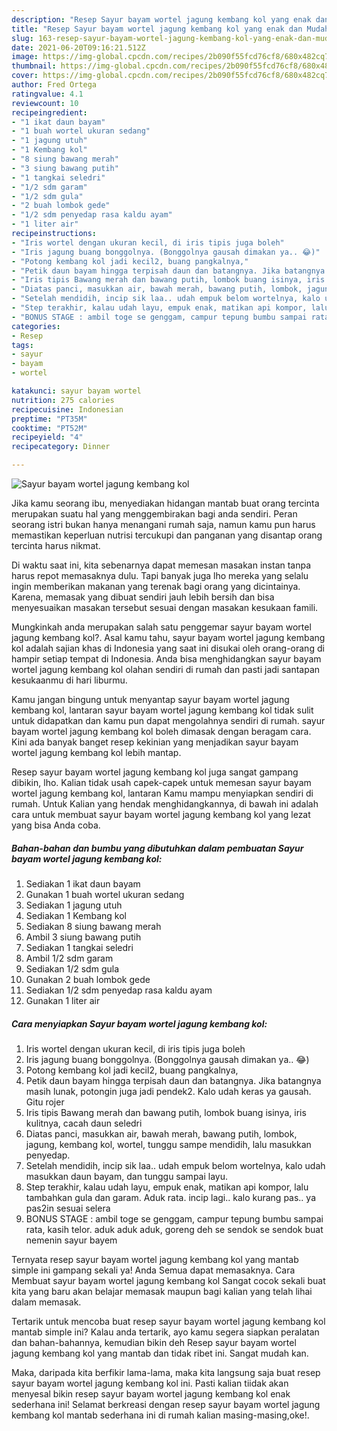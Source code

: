 ```yaml
---
description: "Resep Sayur bayam wortel jagung kembang kol yang enak dan Mudah Dibuat"
title: "Resep Sayur bayam wortel jagung kembang kol yang enak dan Mudah Dibuat"
slug: 163-resep-sayur-bayam-wortel-jagung-kembang-kol-yang-enak-dan-mudah-dibuat
date: 2021-06-20T09:16:21.512Z
image: https://img-global.cpcdn.com/recipes/2b090f55fcd76cf8/680x482cq70/sayur-bayam-wortel-jagung-kembang-kol-foto-resep-utama.jpg
thumbnail: https://img-global.cpcdn.com/recipes/2b090f55fcd76cf8/680x482cq70/sayur-bayam-wortel-jagung-kembang-kol-foto-resep-utama.jpg
cover: https://img-global.cpcdn.com/recipes/2b090f55fcd76cf8/680x482cq70/sayur-bayam-wortel-jagung-kembang-kol-foto-resep-utama.jpg
author: Fred Ortega
ratingvalue: 4.1
reviewcount: 10
recipeingredient:
- "1 ikat daun bayam"
- "1 buah wortel ukuran sedang"
- "1 jagung utuh"
- "1 Kembang kol"
- "8 siung bawang merah"
- "3 siung bawang putih"
- "1 tangkai seledri"
- "1/2 sdm garam"
- "1/2 sdm gula"
- "2 buah lombok gede"
- "1/2 sdm penyedap rasa kaldu ayam"
- "1 liter air"
recipeinstructions:
- "Iris wortel dengan ukuran kecil, di iris tipis juga boleh"
- "Iris jagung buang bonggolnya. (Bonggolnya gausah dimakan ya.. 😂)"
- "Potong kembang kol jadi kecil2, buang pangkalnya,"
- "Petik daun bayam hingga terpisah daun dan batangnya. Jika batangnya masih lunak, potongin juga jadi pendek2. Kalo udah keras ya gausah. Gitu rojer"
- "Iris tipis Bawang merah dan bawang putih, lombok buang isinya, iris kulitnya, cacah daun seledri"
- "Diatas panci, masukkan air, bawah merah, bawang putih, lombok, jagung, kembang kol, wortel, tunggu sampe mendidih, lalu masukkan penyedap."
- "Setelah mendidih, incip sik laa.. udah empuk belom wortelnya, kalo udah masukkan daun bayam, dan tunggu sampai layu."
- "Step terakhir, kalau udah layu, empuk enak, matikan api kompor, lalu tambahkan gula dan garam. Aduk rata. incip lagi.. kalo kurang pas.. ya pas2in sesuai selera"
- "BONUS STAGE : ambil toge se genggam, campur tepung bumbu sampai rata, kasih telor. aduk aduk aduk, goreng deh se sendok se sendok buat nemenin sayur bayem"
categories:
- Resep
tags:
- sayur
- bayam
- wortel

katakunci: sayur bayam wortel 
nutrition: 275 calories
recipecuisine: Indonesian
preptime: "PT35M"
cooktime: "PT52M"
recipeyield: "4"
recipecategory: Dinner

---
```



![Sayur bayam wortel jagung kembang kol](https://img-global.cpcdn.com/recipes/2b090f55fcd76cf8/680x482cq70/sayur-bayam-wortel-jagung-kembang-kol-foto-resep-utama.jpg)

Jika kamu seorang ibu, menyediakan hidangan mantab buat orang tercinta merupakan suatu hal yang menggembirakan bagi anda sendiri. Peran seorang istri bukan hanya menangani rumah saja, namun kamu pun harus memastikan keperluan nutrisi tercukupi dan panganan yang disantap orang tercinta harus nikmat.

Di waktu  saat ini, kita sebenarnya dapat memesan masakan instan tanpa harus repot memasaknya dulu. Tapi banyak juga lho mereka yang selalu ingin memberikan makanan yang terenak bagi orang yang dicintainya. Karena, memasak yang dibuat sendiri jauh lebih bersih dan bisa menyesuaikan masakan tersebut sesuai dengan masakan kesukaan famili. 



Mungkinkah anda merupakan salah satu penggemar sayur bayam wortel jagung kembang kol?. Asal kamu tahu, sayur bayam wortel jagung kembang kol adalah sajian khas di Indonesia yang saat ini disukai oleh orang-orang di hampir setiap tempat di Indonesia. Anda bisa menghidangkan sayur bayam wortel jagung kembang kol olahan sendiri di rumah dan pasti jadi santapan kesukaanmu di hari liburmu.

Kamu jangan bingung untuk menyantap sayur bayam wortel jagung kembang kol, lantaran sayur bayam wortel jagung kembang kol tidak sulit untuk didapatkan dan kamu pun dapat mengolahnya sendiri di rumah. sayur bayam wortel jagung kembang kol boleh dimasak dengan beragam cara. Kini ada banyak banget resep kekinian yang menjadikan sayur bayam wortel jagung kembang kol lebih mantap.

Resep sayur bayam wortel jagung kembang kol juga sangat gampang dibikin, lho. Kalian tidak usah capek-capek untuk memesan sayur bayam wortel jagung kembang kol, lantaran Kamu mampu menyiapkan sendiri di rumah. Untuk Kalian yang hendak menghidangkannya, di bawah ini adalah cara untuk membuat sayur bayam wortel jagung kembang kol yang lezat yang bisa Anda coba.

<!--inarticleads1-->

##### Bahan-bahan dan bumbu yang dibutuhkan dalam pembuatan Sayur bayam wortel jagung kembang kol:

1. Sediakan 1 ikat daun bayam
1. Gunakan 1 buah wortel ukuran sedang
1. Sediakan 1 jagung utuh
1. Sediakan 1 Kembang kol
1. Sediakan 8 siung bawang merah
1. Ambil 3 siung bawang putih
1. Sediakan 1 tangkai seledri
1. Ambil 1/2 sdm garam
1. Sediakan 1/2 sdm gula
1. Gunakan 2 buah lombok gede
1. Sediakan 1/2 sdm penyedap rasa kaldu ayam
1. Gunakan 1 liter air




<!--inarticleads2-->

##### Cara menyiapkan Sayur bayam wortel jagung kembang kol:

1. Iris wortel dengan ukuran kecil, di iris tipis juga boleh
1. Iris jagung buang bonggolnya. (Bonggolnya gausah dimakan ya.. 😂)
1. Potong kembang kol jadi kecil2, buang pangkalnya,
1. Petik daun bayam hingga terpisah daun dan batangnya. Jika batangnya masih lunak, potongin juga jadi pendek2. Kalo udah keras ya gausah. Gitu rojer
1. Iris tipis Bawang merah dan bawang putih, lombok buang isinya, iris kulitnya, cacah daun seledri
1. Diatas panci, masukkan air, bawah merah, bawang putih, lombok, jagung, kembang kol, wortel, tunggu sampe mendidih, lalu masukkan penyedap.
1. Setelah mendidih, incip sik laa.. udah empuk belom wortelnya, kalo udah masukkan daun bayam, dan tunggu sampai layu.
1. Step terakhir, kalau udah layu, empuk enak, matikan api kompor, lalu tambahkan gula dan garam. Aduk rata. incip lagi.. kalo kurang pas.. ya pas2in sesuai selera
1. BONUS STAGE : ambil toge se genggam, campur tepung bumbu sampai rata, kasih telor. aduk aduk aduk, goreng deh se sendok se sendok buat nemenin sayur bayem




Ternyata resep sayur bayam wortel jagung kembang kol yang mantab simple ini gampang sekali ya! Anda Semua dapat memasaknya. Cara Membuat sayur bayam wortel jagung kembang kol Sangat cocok sekali buat kita yang baru akan belajar memasak maupun bagi kalian yang telah lihai dalam memasak.

Tertarik untuk mencoba buat resep sayur bayam wortel jagung kembang kol mantab simple ini? Kalau anda tertarik, ayo kamu segera siapkan peralatan dan bahan-bahannya, kemudian bikin deh Resep sayur bayam wortel jagung kembang kol yang mantab dan tidak ribet ini. Sangat mudah kan. 

Maka, daripada kita berfikir lama-lama, maka kita langsung saja buat resep sayur bayam wortel jagung kembang kol ini. Pasti kalian tiidak akan menyesal bikin resep sayur bayam wortel jagung kembang kol enak sederhana ini! Selamat berkreasi dengan resep sayur bayam wortel jagung kembang kol mantab sederhana ini di rumah kalian masing-masing,oke!.

